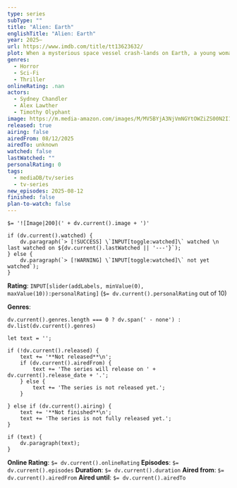 ```yaml
---
type: series
subType: ""
title: "Alien: Earth"
englishTitle: "Alien: Earth"
year: 2025–
url: https://www.imdb.com/title/tt13623632/
plot: When a mysterious space vessel crash-lands on Earth, a young woman and a ragtag group of tactical soldiers make a fateful discovery that puts them face-to-face with the planet's greatest threat.
genres:
  - Horror
  - Sci-Fi
  - Thriller
onlineRating: .nan
actors:
  - Sydney Chandler
  - Alex Lawther
  - Timothy Olyphant
image: https://m.media-amazon.com/images/M/MV5BYjA3NjVmNGYtOWZiZS00N2I1LWIwNDEtNmE4YjAyMTQ4NjQ0XkEyXkFqcGc@._V1_SX300.jpg
released: true
airing: false
airedFrom: 08/12/2025
airedTo: unknown
watched: false
lastWatched: ""
personalRating: 0
tags:
  - mediaDB/tv/series
  - tv-series
new_episodes: 2025-08-12
finished: false
plan-to-watch: false
---
```

`$= '![Image|200](' + dv.current().image + ')'`

```dataviewjs
if (dv.current().watched) {
	dv.paragraph(`> [!SUCCESS] \`INPUT[toggle:watched]\` watched \n last watched on ${dv.current().lastWatched || '---'}`);
} else {
	dv.paragraph(`> [!WARNING] \`INPUT[toggle:watched]\` not yet watched`);
}
```

**Rating**:  `INPUT[slider(addLabels, minValue(0), maxValue(10)):personalRating]` (`$= dv.current().personalRating` out of 10)

**Genres**:
```dataviewjs
dv.current().genres.length === 0 ? dv.span(' - none') : dv.list(dv.current().genres)
```

```dataviewjs
let text = '';

if (!dv.current().released) {
	text += '**Not released**\n';
	if (dv.current().airedFrom) {
		text += 'The series will release on ' + dv.current().release_date + '.';
	} else {
		text += 'The series is not released yet.';
	}
	
} else if (dv.current().airing) {
	text += '**Not finished**\n';
	text += 'The series is not fully released yet.';
}

if (text) {
	dv.paragraph(text);
}
```
**Online Rating**: `$= dv.current().onlineRating`
**Episodes**: `$= dv.current().episodes`
**Duration**:  `$= dv.current().duration`
**Aired from**: `$= dv.current().airedFrom`
**Aired until**: `$= dv.current().airedTo`